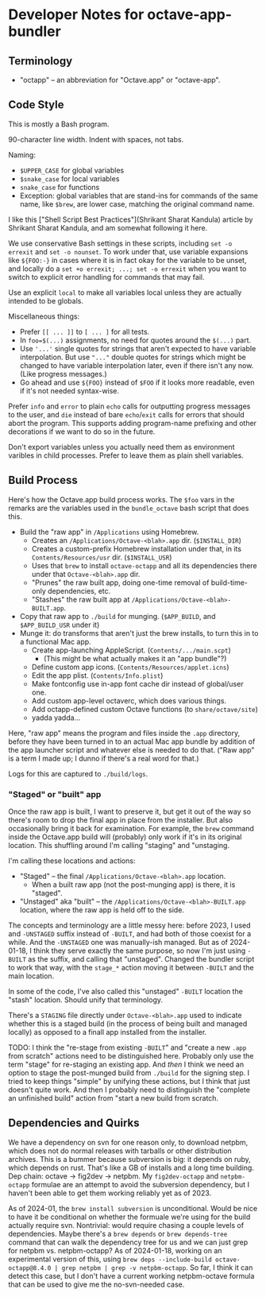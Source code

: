 # Developer Notes for octave-app-bundler

## Terminology

* "octapp" – an abbreviation for "Octave.app" or "octave-app".

## Code Style

This is mostly a Bash program.

90-character line width. Indent with spaces, not tabs.

Naming:

* `$UPPER_CASE` for global variables
* `$snake_case` for local variables
* `snake_case` for functions
* Exception: global variables that are stand-ins for commands of the same name, like `$brew`, are lower case, matching the original command name.

I like this ["Shell Script Best Practices"](Shrikant Sharat Kandula) article by Shrikant Sharat Kandula, and am somewhat following it here.

We use conservative Bash settings in these scripts, including `set -o errexit` and `set -o nounset`. To work under that, use variable expansions like `${FOO:-}` in cases where it is in fact okay for the variable to be unset, and locally do a `set +o errexit; ...; set -o errexit` when you want to switch to explicit error handling for commands that may fail.

Use an explicit `local` to make all variables local unless they are actually intended to be globals.

Miscellaneous things:

* Prefer `[[ ... ]]` to `[ ... ]` for all tests.
* In `foo=$(...)` assignments, no need for quotes around the `$(...)` part.
* Use `'...'` single quotes for strings that aren't expected to have variable interpolation. But use `"..."` double quotes for strings which might be changed to have variable interpolation later, even if there isn't any now. (Like progress messages.)
* Go ahead and use `${FOO}` instead of `$FOO` if it looks more readable, even if it's not needed syntax-wise.

Prefer `info` and `error` to plain `echo` calls for outputting progress messages to the user, and `die` instead of bare `echo`/`exit` calls for errors that should abort the program. This supports adding program-name prefixing and other decorations if we want to do so in the future.

Don't export variables unless you actually need them as environment varibles in child processes. Prefer to leave them as plain shell variables.

## Build Process

Here's how the Octave.app build process works. The `$foo` vars in the remarks are the variables used in the `bundle_octave` bash script that does this.

* Build the "raw app" in `/Applications` using Homebrew.
  * Creates an `/Applications/Octave-<blah>.app` dir. (`$INSTALL_DIR`)
  * Creates a custom-prefix Homebrew installation under that, in its `Contents/Resources/usr` dir. (`$INSTALL_USR`)
  * Uses that `brew` to install `octave-octapp` and all its dependencies there under that `Octave-<blah>.app` dir.
  * "Prunes" the raw built app, doing one-time removal of build-time-only dependencies, etc.
  * "Stashes" the raw built app at `/Applications/Octave-<blah>-BUILT.app`.
* Copy that raw app to `./build` for munging. (`$APP_BUILD`, and `$APP_BUILD_USR` under it)
* Munge it: do transforms that aren't just the brew installs, to turn this in to a functional Mac app.
  * Create app-launching AppleScript. (`Contents/.../main.scpt`)
    * (This might be what actually makes it an "app bundle"?)
  * Define custom app icons. (`Contents/Resources/applet.icns`)
  * Edit the app plist. (`Contents/Info.plist`)
  * Make fontconfig use in-app font cache dir instead of global/user one.
  * Add custom app-level octaverc, which does various things.
  * Add octapp-defined custom Octave functions (to `share/octave/site`)
  * yadda yadda...

Here, "raw app" means the program and files inside the `.app` directory, before they have been turned in to an actual Mac app bundle by addition of the app launcher script and whatever else is needed to do that. ("Raw app" is a term I made up; I dunno if there's a real word for that.)

Logs for this are captured to `./build/logs`.

### "Staged" or "built" app

Once the raw app is built, I want to preserve it, but get it out of the way so there's room to drop the final app in place from the installer. But also occasionally bring it back for examination. For example, the `brew` command inside the Octave.app build will (probably) only work if it's in its original location. This shuffling around I'm calling "staging" and "unstaging.

I'm calling these locations and actions:

* "Staged" – the final `/Applications/Octave-<blah>.app` location.
  * When a built raw app (not the post-munging app) is there, it is "staged".
* "Unstaged" aka "built" – the `/Applications/Octave-<blah>-BUILT.app` location, where the raw app is held off to the side.

The concepts and terminology are a little messy here: before 2023, I used and `-UNSTAGED` suffix instead of `-BUILT`, and had both of those coexist for a while. And the `-UNSTAGED` one was manually-ish managed. But as of 2024-01-18, I think they serve exactly the same purpose, so now I'm just using `-BUILT` as the suffix, and calling that "unstaged". Changed the bundler script to work that way, with the `stage_*` action moving it between `-BUILT` and the main location.

In some of the code, I've also called this "unstaged" `-BUILT` location the "stash" location. Should unify that terminology.

There's a `STAGING` file directly under `Octave-<blah>.app` used to indicate whether this is a staged build (in the process of being built and managed locally) as opposed to a finall app installed from the installer.

TODO: I think the "re-stage from existing `-BUILT`" and "create a new `.app` from scratch" actions need to be distinguished here. Probably only use the term "stage" for re-staging an existing app. And *then* I think we need an option to stage the post-munged build from `./build` for the signing step. I tried to keep things "simple" by unifying these actions, but I think that just doesn't quite work. And then I probably need to distinguish the "complete an unfinished build" action from "start a new build from scratch.

## Dependencies and Quirks

We have a dependency on svn for one reason only, to download netpbm, which does not do normal releases with tarballs or other distribution archives. This is a bummer because subversion is big: it depends on ruby, which depends on rust. That's like a GB of installs and a long time building. Dep chain: octave -> fig2dev -> netpbm. My `fig2dev-octapp` and `netpbm-octapp` formulae are an attempt to avoid the subversion dependency, but I haven't been able to get them working reliably yet as of 2023.

As of 2024-01, the `brew install subversion` is unconditional. Would be nice to have it be conditional on whether the formuale we're using for the build actually require svn. Nontrivial: would require chasing a couple levels of dependencies. Maybe there's a `brew depends` or `brew depends-tree` command that can walk the dependency tree for us and we can just grep for netpbm vs. netpbm-octapp? As of 2024-01-18, working on an experimental version of this, using `brew deps --include-build octave-octapp@8.4.0 | grep netpbm | grep -v netpbm-octapp`. So far, I think it can detect this case, but I don't have a current working netpbm-octave formula that can be used to give me the no-svn-needed case.
